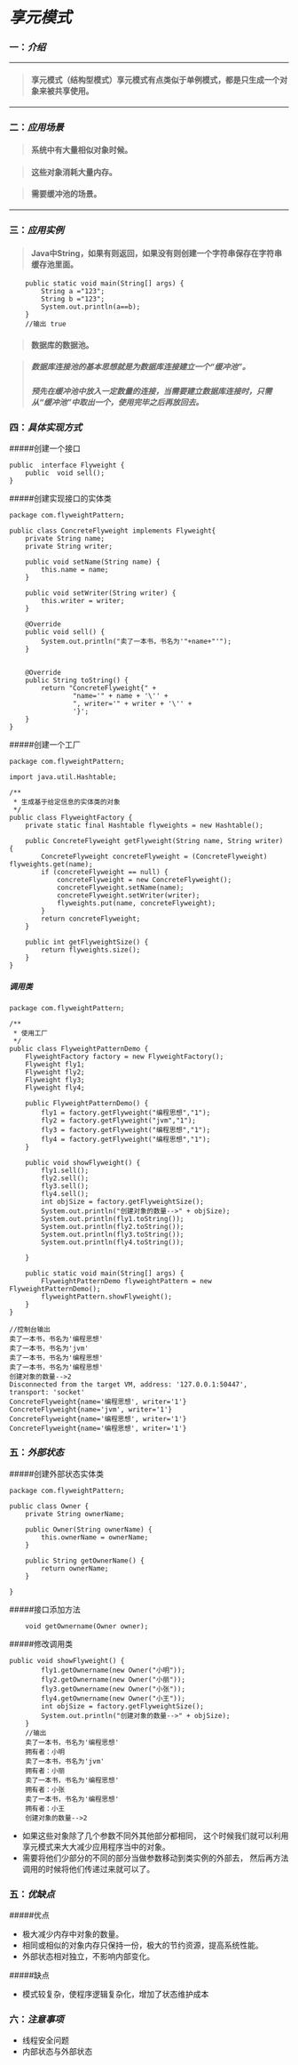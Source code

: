 # *享元模式*
### 一：*介绍*

---
>#### 享元模式（结构型模式）享元模式有点类似于单例模式，都是只生成一个对象来被共享使用。

---

###  二：*应用场景*

>#### 系统中有大量相似对象时候。

>####  这些对象消耗大量内存。

>####  需要缓冲池的场景。

---

###  三：*应用实例*

>####  Java中String，如果有则返回，如果没有则创建一个字符串保存在字符串缓存池里面。
```
    public static void main(String[] args) {
        String a ="123";
        String b ="123";
        System.out.println(a==b);
    }
    //输出 true

```
>####  数据库的数据池。

> ##### 数据库连接池的基本思想就是为数据库连接建立一个“缓冲池”。
> ##### 预先在缓冲池中放入一定数量的连接，当需要建立数据库连接时，只需从“缓冲池”中取出一个，使用完毕之后再放回去。



###  四：*具体实现方式*

#####创建一个接口

```
public  interface Flyweight {
    public  void sell();
}
```

#####创建实现接口的实体类
```
package com.flyweightPattern;

public class ConcreteFlyweight implements Flyweight{
    private String name;
    private String writer;

    public void setName(String name) {
        this.name = name;
    }

    public void setWriter(String writer) {
        this.writer = writer;
    }

    @Override
    public void sell() {
        System.out.println("卖了一本书，书名为'"+name+"'");
    }


    @Override
    public String toString() {
        return "ConcreteFlyweight{" +
                "name='" + name + '\'' +
                ", writer='" + writer + '\'' +
                '}';
    }
}

```
#####创建一个工厂
```
package com.flyweightPattern;

import java.util.Hashtable;

/**
 * 生成基于给定信息的实体类的对象
 */
public class FlyweightFactory {
    private static final Hashtable flyweights = new Hashtable();

    public ConcreteFlyweight getFlyweight(String name, String writer) {
        ConcreteFlyweight concreteFlyweight = (ConcreteFlyweight) flyweights.get(name);
        if (concreteFlyweight == null) {
            concreteFlyweight = new ConcreteFlyweight();
            concreteFlyweight.setName(name);
            concreteFlyweight.setWriter(writer);
            flyweights.put(name, concreteFlyweight);
        }
        return concreteFlyweight;
    }

    public int getFlyweightSize() {
        return flyweights.size();
    }
}

```
##### 调用类
```
package com.flyweightPattern;

/**
 * 使用工厂
 */
public class FlyweightPatternDemo {
    FlyweightFactory factory = new FlyweightFactory();
    Flyweight fly1;
    Flyweight fly2;
    Flyweight fly3;
    Flyweight fly4;

    public FlyweightPatternDemo() {
        fly1 = factory.getFlyweight("编程思想","1");
        fly2 = factory.getFlyweight("jvm","1");
        fly3 = factory.getFlyweight("编程思想","1");
        fly4 = factory.getFlyweight("编程思想","1");
    }

    public void showFlyweight() {
        fly1.sell();
        fly2.sell();
        fly3.sell();
        fly4.sell();
        int objSize = factory.getFlyweightSize();
        System.out.println("创建对象的数量-->" + objSize);
        System.out.println(fly1.toString());
        System.out.println(fly2.toString());
        System.out.println(fly3.toString());
        System.out.println(fly4.toString());

    }

    public static void main(String[] args) {
        FlyweightPatternDemo flyweightPattern = new FlyweightPatternDemo();
        flyweightPattern.showFlyweight();
    }
}

//控制台输出
卖了一本书，书名为'编程思想'
卖了一本书，书名为'jvm'
卖了一本书，书名为'编程思想'
卖了一本书，书名为'编程思想'
创建对象的数量-->2
Disconnected from the target VM, address: '127.0.0.1:50447', transport: 'socket'
ConcreteFlyweight{name='编程思想', writer='1'}
ConcreteFlyweight{name='jvm', writer='1'}
ConcreteFlyweight{name='编程思想', writer='1'}
ConcreteFlyweight{name='编程思想', writer='1'}
```

### 五：*外部状态*
#####创建外部状态实体类
```
package com.flyweightPattern;

public class Owner {
    private String ownerName;

    public Owner(String ownerName) {
        this.ownerName = ownerName;
    }

    public String getOwnerName() {
        return ownerName;
    }

}

```
#####接口添加方法
```
    void getOwnername(Owner owner);
```
#####修改调用类
```
public void showFlyweight() {
        fly1.getOwnername(new Owner("小明"));
        fly2.getOwnername(new Owner("小丽"));
        fly3.getOwnername(new Owner("小张"));
        fly4.getOwnername(new Owner("小王"));
        int objSize = factory.getFlyweightSize();
        System.out.println("创建对象的数量-->" + objSize);
    }
    //输出
    卖了一本书，书名为'编程思想'
    拥有者：小明
    卖了一本书，书名为'jvm'
    拥有者：小丽
    卖了一本书，书名为'编程思想'
    拥有者：小张
    卖了一本书，书名为'编程思想'
    拥有者：小王
    创建对象的数量-->2
```

- 如果这些对象除了几个参数不同外其他部分都相同，
  这个时候我们就可以利用享元模式来大大减少应用程序当中的对象。
- 需要将他们少部分的不同的部分当做参数移动到类实例的外部去，
  然后再方法调用的时候将他们传递过来就可以了。
  
### 五：*优缺点*
#####优点
 
 - 极大减少内存中对象的数量。
 - 相同或相似的对象内存只保持一份，极大的节约资源，提高系统性能。 
 - 外部状态相对独立，不影响内部变化。
 
#####缺点

- 模式较复杂，使程序逻辑复杂化，增加了状态维护成本

### 六：*注意事项*
 
- 线程安全问题
- 内部状态与外部状态
